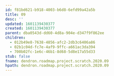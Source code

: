 ```yaml
---
id: f81bd621-b918-4003-b6d8-6efd99a42a5b
title: 09
desc: ''
updated: 1601139430377
created: 1601139430377
parent: dba0543d-dd60-4d8a-904e-d347f9f862ee
children:
  - 012b49e8-7638-4856-afc2-2db3c6406a86
  - 02b1c04d-fc7e-4af9-9ffc-a661ac3da394
  - 700b02fc-1e6c-46b1-8d68-5d8e17a55d33
stub: false
fname: dendron.roadmap.project.scratch.2020.09
hpath: dendron.roadmap.project.scratch.2020.09
---
```



